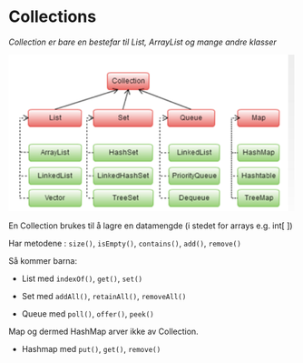 # Collections

*Collection er bare en bestefar til List, ArrayList og mange andre klasser*

![collections](imgs/collections.png)

En Collection brukes til å lagre en datamengde (i stedet for arrays e.g. int[ ])

Har metodene : `size()`, `isEmpty()`, `contains()`, `add()`, `remove()`

Så kommer barna: 

- List med `indexOf()`, `get()`, `set()`

- Set med `addAll()`, `retainAll()`, `removeAll()`

- Queue med `poll()`, `offer()`, `peek()`

Map og dermed HashMap arver ikke av Collection.

- Hashmap med `put()`, `get()`, `remove()`

